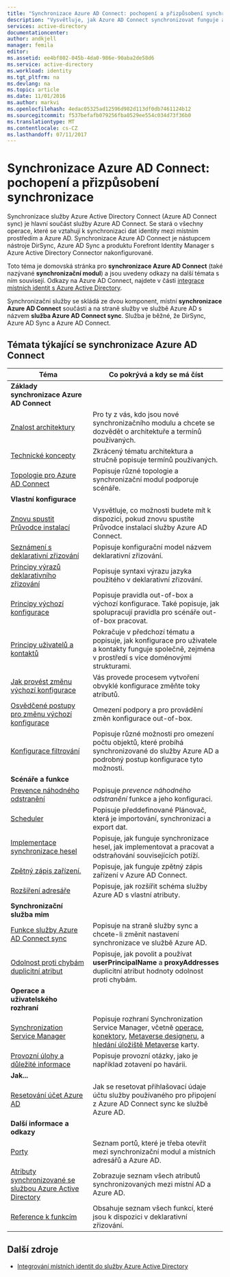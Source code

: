 ```yaml
---
title: "Synchronizace Azure AD Connect: pochopení a přizpůsobení synchronizace | Microsoft Docs"
description: "Vysvětluje, jak Azure AD Connect synchronizovat funguje a jak přizpůsobit."
services: active-directory
documentationcenter: 
author: andkjell
manager: femila
editor: 
ms.assetid: ee4bf802-045b-4da0-986e-90aba2de58d6
ms.service: active-directory
ms.workload: identity
ms.tgt_pltfrm: na
ms.devlang: na
ms.topic: article
ms.date: 11/01/2016
ms.author: markvi
ms.openlocfilehash: 4edac05325ad12596d982d113df0db7461124b12
ms.sourcegitcommit: f537befafb079256fba0529ee554c034d73f36b0
ms.translationtype: MT
ms.contentlocale: cs-CZ
ms.lasthandoff: 07/11/2017
---
```

# <a name="azure-ad-connect-sync-understand-and-customize-synchronization"></a>Synchronizace Azure AD Connect: pochopení a přizpůsobení synchronizace
Synchronizace služby Azure Active Directory Connect (Azure AD Connect sync) je hlavní součást služby Azure AD Connect. Se stará o všechny operace, které se vztahují k synchronizaci dat identity mezi místním prostředím a Azure AD. Synchronizace Azure AD Connect je nástupcem nástroje DirSync, Azure AD Sync a produktu Forefront Identity Manager s Azure Active Directory Connector nakonfigurované.

Toto téma je domovská stránka pro **synchronizace Azure AD Connect** (také nazývané **synchronizační modul**) a jsou uvedeny odkazy na další témata s ním souvisejí. Odkazy na Azure AD Connect, najdete v části [integrace místních identit s Azure Active Directory](active-directory-aadconnect.md).

Synchronizační služby se skládá ze dvou komponent, místní **synchronizace Azure AD Connect** součásti a na straně služby ve službě Azure AD s názvem **služba Azure AD Connect sync**. Služba je běžné, že DirSync, Azure AD Sync a Azure AD Connect.

## <a name="azure-ad-connect-sync-topics"></a>Témata týkající se synchronizace Azure AD Connect
| Téma | Co pokrývá a kdy se má číst |
| --- | --- |
| **Základy synchronizace Azure AD Connect** | |
| [Znalost architektury](active-directory-aadconnectsync-understanding-architecture.md) |Pro ty z vás, kdo jsou nové synchronizačního modulu a chcete se dozvědět o architektuře a termínů používaných. |
| [Technické koncepty](active-directory-aadconnectsync-technical-concepts.md) |Zkrácený tématu architektura a stručně popisuje termínů používaných. |
| [Topologie pro Azure AD Connect](active-directory-aadconnect-topologies.md) |Popisuje různé topologie a synchronizační modul podporuje scénáře. |
| **Vlastní konfigurace** | |
| [Znovu spustit Průvodce instalací](active-directory-aadconnectsync-installation-wizard.md) |Vysvětluje, co možnosti budete mít k dispozici, pokud znovu spustíte Průvodce instalací služby Azure AD Connect. |
| [Seznámení s deklarativní zřizování](active-directory-aadconnectsync-understanding-declarative-provisioning.md) |Popisuje konfigurační model názvem deklarativní zřizování. |
| [Principy výrazů deklarativního zřizování](active-directory-aadconnectsync-understanding-declarative-provisioning-expressions.md) |Popisuje syntaxi výrazu jazyka použitého v deklarativní zřizování. |
| [Principy výchozí konfigurace](active-directory-aadconnectsync-understanding-default-configuration.md) |Popisuje pravidla out-of-box a výchozí konfigurace. Také popisuje, jak spolupracují pravidla pro scénáře out-of-box pracovat. |
| [Principy uživatelů a kontaktů](active-directory-aadconnectsync-understanding-users-and-contacts.md) |Pokračuje v předchozí tématu a popisuje, jak konfigurace pro uživatele a kontakty funguje společně, zejména v prostředí s více doménovými strukturami. |
| [Jak provést změnu výchozí konfigurace](active-directory-aadconnectsync-change-the-configuration.md) |Vás provede procesem vytvoření obvyklé konfigurace změňte toky atributů. |
| [Osvědčené postupy pro změnu výchozí konfigurace](active-directory-aadconnectsync-best-practices-changing-default-configuration.md) |Omezení podpory a pro provádění změn konfigurace out-of-box. |
| [Konfigurace filtrování](active-directory-aadconnectsync-configure-filtering.md) |Popisuje různé možnosti pro omezení počtu objektů, které probíhá synchronizované do služby Azure AD a podrobný postup konfigurace tyto možnosti. |
| **Scénáře a funkce** | |
| [Prevence náhodného odstranění](active-directory-aadconnectsync-feature-prevent-accidental-deletes.md) |Popisuje *prevence náhodného odstranění* funkce a jeho konfiguraci. |
| [Scheduler](active-directory-aadconnectsync-feature-scheduler.md) |Popisuje předdefinované Plánovač, která je importování, synchronizaci a export dat. |
| [Implementace synchronizace hesel](active-directory-aadconnectsync-implement-password-synchronization.md) |Popisuje, jak funguje synchronizace hesel, jak implementovat a pracovat a odstraňování souvisejících potíží. |
| [Zpětný zápis zařízení.](active-directory-aadconnect-feature-device-writeback.md) |Popisuje, jak funguje zpětný zápis zařízení v Azure AD Connect. |
| [Rozšíření adresáře](active-directory-aadconnectsync-feature-directory-extensions.md) |Popisuje, jak rozšířit schéma služby Azure AD s vlastní atributy. |
| **Synchronizační služba mim** | |
| [Funkce služby Azure AD Connect sync](active-directory-aadconnectsyncservice-features.md) |Popisuje na straně služby sync a chcete-li změnit nastavení synchronizace ve službě Azure AD. |
| [Odolnost proti chybám duplicitní atribut](active-directory-aadconnectsyncservice-duplicate-attribute-resiliency.md) |Popisuje, jak povolit a používat **userPrincipalName** a **proxyAddresses** duplicitní atribut hodnoty odolnost proti chybám. |
| **Operace a uživatelského rozhraní** | |
| [Synchronization Service Manager](active-directory-aadconnectsync-service-manager-ui.md) |Popisuje rozhraní Synchronization Service Manager, včetně [operace](active-directory-aadconnectsync-service-manager-ui-operations.md), [konektory](active-directory-aadconnectsync-service-manager-ui-connectors.md), [Metaverse designeru](active-directory-aadconnectsync-service-manager-ui-mvdesigner.md), a [hledání úložiště Metaverse](active-directory-aadconnectsync-service-manager-ui-mvsearch.md) karty. |
| [Provozní úlohy a důležité informace](active-directory-aadconnectsync-operations.md) |Popisuje provozní otázky, jako je například zotavení po havárii. |
| **Jak...** | |
| [Resetování účet Azure AD](active-directory-aadconnectsync-howto-azureadaccount.md) |Jak se resetovat přihlašovací údaje účtu služby používaného pro připojení z Azure AD Connect sync ke službě Azure AD. |
| **Další informace a odkazy** | |
| [Porty](active-directory-aadconnect-ports.md) |Seznam portů, které je třeba otevřít mezi synchronizační modul a místních adresářů a Azure AD. |
| [Atributy synchronizované se službou Azure Active Directory](active-directory-aadconnectsync-attributes-synchronized.md) |Zobrazuje seznam všech atributů synchronizovaných mezi místní AD a Azure AD. |
| [Reference k funkcím](active-directory-aadconnectsync-functions-reference.md) |Obsahuje seznam všech funkcí, které jsou k dispozici v deklarativní zřizování. |

## <a name="additional-resources"></a>Další zdroje
* [Integrování místních identit do služby Azure Active Directory](active-directory-aadconnect.md)

